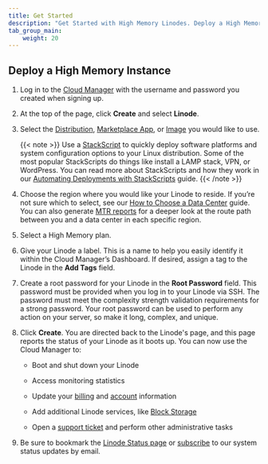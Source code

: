 ```yaml
---
title: Get Started
description: "Get Started with High Memory Linodes. Deploy a High Memory instance using the Linode Cloud Manager."
tab_group_main:
    weight: 20
---
```


## Deploy a High Memory Instance

1. Log in to the [Cloud Manager](https://cloud.linode.com/) with the username and password you created when signing up.

1. At the top of the page, click **Create** and select **Linode**.

1. Select the [Distribution](/docs/guides/choosing-a-distribution/), [Marketplace App](/docs/products/tools/marketplace/get-started/), or [Image](/docs/products/tools/images/) you would like to use.

    {{< note >}}
Use a [StackScript](https://www.linode.com/stackscripts) to quickly deploy software platforms and system configuration options to your Linux distribution. Some of the most popular StackScripts do things like install a LAMP stack, VPN, or WordPress. You can read more about StackScripts and how they work in our [Automating Deployments with StackScripts](/docs/products/tools/stackscripts/) guide.
{{< /note >}}

1. Choose the region where you would like your Linode to reside. If you’re not sure which to select, see our [How to Choose a Data Center](/docs/platform/how-to-choose-a-data-center) guide. You can also generate [MTR reports](/docs/guides/diagnosing-network-issues-with-mtr/) for a deeper look at the route path between you and a data center in each specific region.

1. Select a High Memory plan.

1. Give your Linode a label. This is a name to help you easily identify it within the Cloud Manager’s Dashboard. If desired, assign a tag to the Linode in the **Add Tags** field.

1. Create a root password for your Linode in the **Root Password** field. This password must be provided when you log in to your Linode via SSH. The password must meet the complexity strength validation requirements for a strong password. Your root password can be used to perform any action on your server, so make it long, complex, and unique.

1. Click **Create**. You are directed back to the Linode's page, and this page reports the status of your Linode as it boots up. You can now use the Cloud Manager to:

    - Boot and shut down your Linode

    - Access monitoring statistics

    - Update your [billing](/docs/products/platform/billing/guides/) and [account](/docs/products/platform/accounts/guides/manage-users/) information

    - Add additional Linode services, like [Block Storage](/docs/products/storage/block-storage/)

    - Open a [support ticket](/docs/guides/support/) and perform other administrative tasks

1. Be sure to bookmark the [Linode Status page](https://status.linode.com/) or [subscribe](/docs/guides/linode-status-page/) to our system status updates by email.
